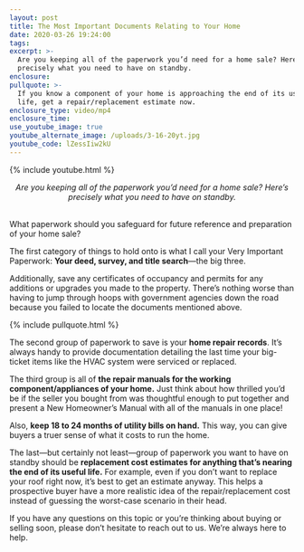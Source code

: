 ```yaml
---
layout: post
title: The Most Important Documents Relating to Your Home
date: 2020-03-26 19:24:00
tags:
excerpt: >-
  Are you keeping all of the paperwork you’d need for a home sale? Here’s
  precisely what you need to have on standby.
enclosure:
pullquote: >-
  If you know a component of your home is approaching the end of its useful
  life, get a repair/replacement estimate now.
enclosure_type: video/mp4
enclosure_time:
use_youtube_image: true
youtube_alternate_image: /uploads/3-16-20yt.jpg
youtube_code: lZessIiw2kU
---
```


{% include youtube.html %}

<center><em>Are you keeping all of the paperwork you’d need for a home sale? Here’s precisely what you need to have on standby.</em></center>
&nbsp;

What paperwork should you safeguard for future reference and preparation of your home sale?

The first category of things to hold onto is what I call your Very Important Paperwork: **Your deed, survey, and title search**—the big three.&nbsp;

Additionally, save any certificates of occupancy and permits for any additions or upgrades you made to the property. There’s nothing worse than having to jump through hoops with government agencies down the road because you failed to locate the documents mentioned above.&nbsp;

{% include pullquote.html %}

The second group of paperwork to save is your **home repair records**. It’s always handy to provide documentation detailing the last time your big-ticket items like the HVAC system were serviced or replaced.&nbsp;

The third group is all of **the repair manuals for the working component/appliances of your home.** Just think about how thrilled you’d be if the seller you bought from was thoughtful enough to put together and present a New Homeowner’s Manual with all of the manuals in one place\!&nbsp;

Also, **keep 18 to 24 months of utility bills on hand.** This way, you can give buyers a truer sense of what it costs to run the home.&nbsp;

The last—but certainly not least—group of paperwork you want to have on standby should be **replacement cost estimates for anything that’s nearing the end of its useful life.** For example, even if you don’t want to replace your roof right now, it’s best to get an estimate anyway. This helps a prospective buyer have a more realistic idea of the repair/replacement cost instead of guessing the worst-case scenario in their head.&nbsp;

If you have any questions on this topic or you’re thinking about buying or selling soon, please don’t hesitate to reach out to us. We’re always here to help.

&nbsp;

&nbsp;